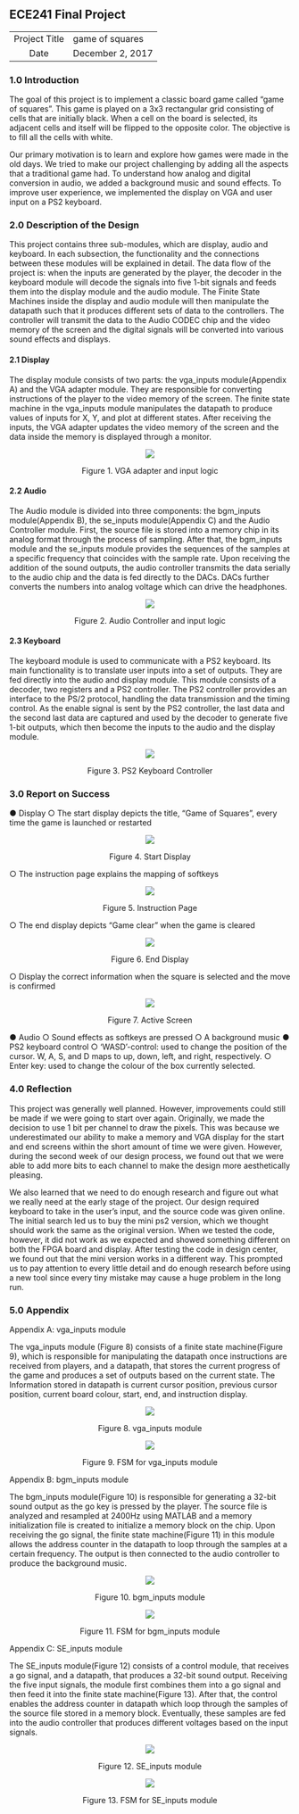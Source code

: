 ## ECE241 Final Project

|                                              |                                          |
|:---------------------------: | --------------------------------------------------------------|                         
|Project Title               | game of squares                                                 |
|Date                        | December 2, 2017                                                |   

### 1.0 Introduction

The goal of this project is to implement a classic board game called “game of squares”. This game is played on a 3x3 rectangular grid consisting of cells that are initially black. When a cell on the board is selected, its adjacent cells and itself will be flipped to the opposite color. The objective is to fill all the cells with white. 

Our primary motivation is to learn and explore how games were made in the old days. We tried to make our project challenging by adding all the aspects that a traditional game had. To understand how analog and digital conversion in audio, we added a background music and sound effects. To improve user experience, we implemented the display on VGA and user input on a PS2 keyboard.


### 2.0 Description of the Design

This project contains three sub-modules, which are display, audio and keyboard. In each subsection, the functionality and the connections between these modules will be explained in detail. The data flow of the project is: when the inputs are generated by the player, the decoder in the keyboard module will decode the signals into five 1-bit signals and feeds them into the display module and the audio module. The Finite State Machines inside the display and audio module will then manipulate the datapath such that it produces different sets of data to the controllers. The controller will transmit the data to the Audio CODEC chip and the video memory of the screen and the digital signals will be converted into various sound effects and displays.

#### 2.1 Display

The display module consists of two parts: the vga_inputs module(Appendix A) and the VGA adapter module. They are responsible for converting instructions of the player to the video memory of the screen. The finite state machine in the vga_inputs module manipulates the datapath to produce values of inputs for X, Y, and plot at different states. After receiving the inputs, the VGA adapter updates the video memory of the screen and the data inside the memory is displayed through a monitor.

<p align="center">
<img src=/images/figure1.png>
</p>
<p align="center">Figure 1. VGA adapter and input logic
</p>

#### 2.2 Audio

The Audio module is divided into three components: the bgm_inputs module(Appendix B), the se_inputs module(Appendix C) and the Audio Controller module. First, the source file is stored into a memory chip in its analog format through the process of sampling. After that, the bgm_inputs module and the se_inputs module provides the sequences of the samples at a specific frequency that coincides with the sample rate. Upon receiving the addition of the sound outputs, the audio controller transmits the data serially to the audio chip and the data is fed directly to the DACs. DACs further converts the numbers into analog voltage which can drive the headphones.

<p align="center">
<img src=/images/figure2.png>
</p> 
<p align="center">Figure 2. Audio Controller and input logic
</p>

#### 2.3 Keyboard

The keyboard module is used to communicate with a PS2 keyboard. Its main functionality is to translate user inputs into a set of outputs. They are fed directly into the audio and display module. This module consists of a decoder, two registers and a PS2 controller. The PS2 controller provides an interface to the PS/2 protocol, handling the data transmission and the timing control. As the enable signal is sent by the PS2 controller, the last data and the second last data are captured and used by the decoder to generate five 1-bit outputs, which then become the inputs to the audio and the display module.

<p align="center">
<img src=/images/figure3.png>
</p>
<p align="center">Figure 3. PS2 Keyboard Controller
</p>

### 3.0  Report on Success
●	Display 
○	The start display depicts the title, “Game of Squares”, every time the game is launched or restarted
        
<p align="center">
<img src=/images/figure4.png>
</p>
<p align="center">Figure 4.  Start Display
</p>

○	The instruction page explains the mapping of softkeys 

<p align="center">
<img src=/images/figure5.png>
</p>
<p align="center">Figure 5. Instruction Page
</p>

○	The end display depicts “Game clear” when the game is cleared

<p align="center">
<img src=/images/figure6.png>
</p>
<p align="center">Figure 6. End Display
</p>

○	Display the correct information when the square is selected and the move is confirmed

<p align="center">
<img src=/images/figure7.png>
</p>
<p align="center">Figure 7.  Active Screen
</p>

●	Audio 
○	Sound effects as softkeys are pressed
○	A background music
●	PS2 keyboard control
○	‘WASD’-control: used to change the position of the cursor. W, A, S, and D maps to up, down, left, and right, respectively. 
○	Enter key: used to change the colour of the box currently selected.


### 4.0 Reflection

This project was generally well planned. However, improvements could still be made if we were going to start over again. Originally, we made the decision to use 1 bit per channel to draw the pixels. This was because we underestimated our ability to make a memory and VGA display for the start and end screens within the short amount of time we were given. However, during the second week of our design process, we found out that we were able to add more bits to each channel to make the design more aesthetically pleasing. 

We also learned that we need to do enough research and figure out what we really need at the early stage of the project. Our design required keyboard to take in the user’s input, and the source code was given online. The initial search led us to buy the mini ps2 version, which we thought should work the same as the original version. When we tested the code, however, it did not work as we expected and showed something different on both the FPGA board and display. After testing the code in design center, we found out that the mini version works in a different way. This prompted us to pay attention to every little detail and do enough research before using a new tool since every tiny mistake may cause a huge problem in the long run. 


### 5.0 Appendix
Appendix A: vga_inputs module

The vga_inputs module (Figure 8) consists of a finite state machine(Figure 9), which is responsible for manipulating the datapath once instructions are received from players, and a datapath, that stores the current progress of the game and produces a set of outputs based on the current state. The Information stored in datapath is current cursor position, previous cursor position, current board colour, start, end, and instruction display.

<p align="center">
<img src=/images/figure8.png>
</p>
<p align="center">Figure 8. vga_inputs module
</p>

<p align="center">
<img src=/images/figure9.png>
</p>
<p align="center">Figure 9. FSM for vga_inputs module
</p>  
  
Appendix B: bgm_inputs module

The bgm_inputs module(Figure 10) is responsible for generating a 32-bit sound output as the go key is pressed by the player. The source file is analyzed and resampled at 2400Hz using MATLAB and a memory initialization file is created to initialize a memory block on the chip. Upon receiving the go signal, the finite state machine(Figure 11) in this module allows the address counter in the datapath to loop through the samples at a certain frequency. The output is then connected to the audio controller to produce the background music.

<p align="center">
<img src=/images/figure10.png>
</p>
<p align="center">Figure 10. bgm_inputs module
</p> 

<p align="center">
<img src=/images/figure11.png>
</p>
<p align="center">Figure 11. FSM for bgm_inputs module
</p>

Appendix C: SE_inputs module

The SE_inputs module(Figure 12) consists of a control module, that receives a go signal, and a datapath, that produces a 32-bit sound output. Receiving the five input signals, the module first combines them into a go signal and then feed it into the finite state machine(Figure 13). After that, the control enables the address counter in datapath which loop through the samples of the source file stored in a memory block. Eventually, these samples are fed into the audio controller that produces different voltages based on the input signals.
 
<p align="center">
<img src=/images/figure12.png>
</p>
<p align="center">Figure 12. SE_inputs module
</p>

<p align="center">
<img src=/images/figure13.png>
</p>
<p align="center">Figure 13.  FSM for SE_inputs module
</p>
